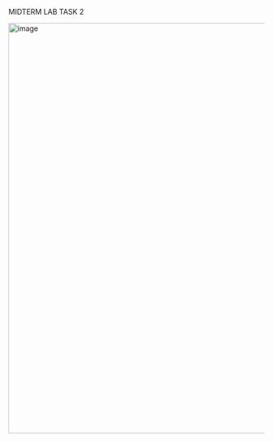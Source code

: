 MIDTERM LAB TASK 2

<img width="769" height="808" alt="image" src="https://github.com/user-attachments/assets/89d989ca-0ecd-4d78-91a6-64db77d4d30d" />

